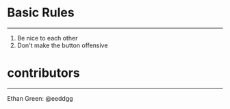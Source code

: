 # Basic Rules
____
1. Be nice to each other
2. Don't make the button offensive

# contributors
____
Ethan Green: @eeddgg

